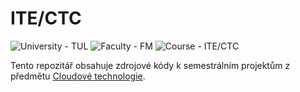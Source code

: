 # ITE/CTC
<p>
    <img src="https://img.shields.io/badge/University%20-TUL-5948AD?labelColor=black&style=for-the-badge" alt="University - TUL" />
    <img src="https://img.shields.io/badge/Faculty%20-FM-ea7603?labelColor=black&style=for-the-badge" alt="Faculty - FM" />
    <img src="https://img.shields.io/badge/Course%20-ITE%2FUZO-3178c6?labelColor=black&style=for-the-badge" alt="Course - ITE/CTC" />
</p>

Tento repozitář obsahuje zdrojové kódy k semestrálním projektům z předmětu [Cloudové technologie](https://stag.tul.cz/ects/fakulty/FM/ITE/CTC).

